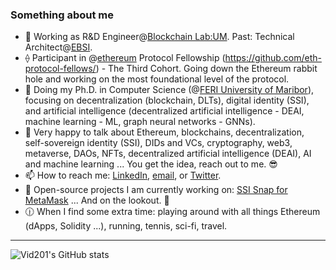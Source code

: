 ### Something about me

- 🌱 Working as R&D Engineer@[Blockchain Lab:UM](https://github.com/blockchain-lab-um). Past: Technical Architect@[EBSI](https://ec.europa.eu/digital-building-blocks/wikis/display/EBSI/Home).
- ⟠ Participant in @[ethereum](https://github.com/ethereum) Protocol Fellowship (https://github.com/eth-protocol-fellows/) - The Third Cohort. Going down the Ethereum rabbit hole and working on the most foundational level of the protocol.
- 🔭 Doing my Ph.D. in Computer Science (@[FERI University of Maribor](https://feri.um.si/en/)), focusing on decentralization (blockchain, DLTs), digital identity (SSI), and artificial intelligence (decentralized artificial intelligence - DEAI, machine learning - ML, graph neural networks - GNNs).
- 💬 Very happy to talk about Ethereum, blockchains, decentralization, self-sovereign identity (SSI), DIDs and VCs, cryptography, web3, metaverse, DAOs, NFTs, decentralized artificial intelligence (DEAI), AI and machine learning ... You get the idea, reach out to me. :sunglasses:
- 📫 How to reach me: [LinkedIn](www.linkedin.com/in/vid-kersic), [email](mailto:vid.kersic@yahoo.com), or [Twitter](https://twitter.com/vidkersic).
- :hammer: Open-source projects I am currently working on: [SSI Snap for MetaMask](https://github.com/blockchain-lab-um/ssi-snap) ... And on the lookout. :eyes:
- :clock1230: When I find some extra time: playing around with all things Ethereum (dApps, Solidity ...), running, tennis, sci-fi, travel.

---

![Vid201's GitHub stats](https://github-readme-stats.vercel.app/api?username=Vid201&show_icons=true&theme=tokyonight)
